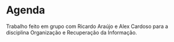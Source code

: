 # Agenda
Trabalho feito em grupo com Ricardo Araújo e Alex Cardoso para a disciplina Organização e Recuperação da Informação.
